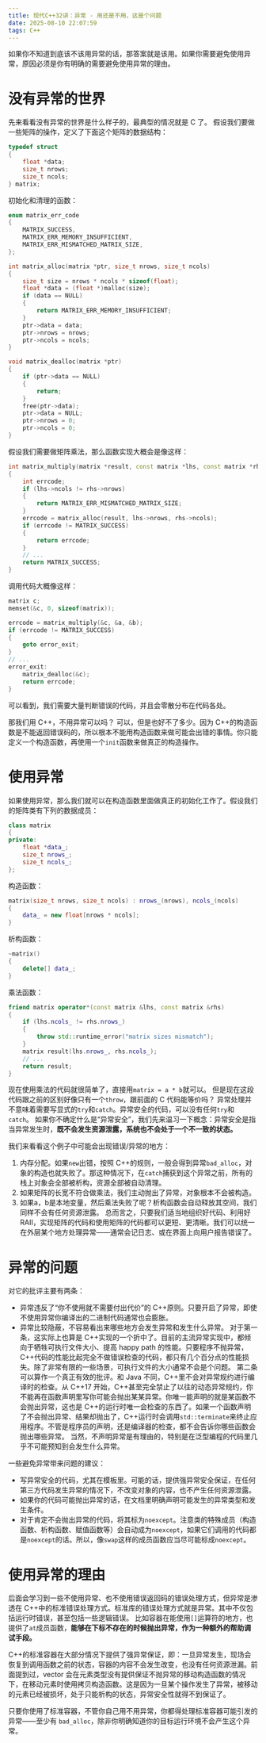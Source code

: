 ```yaml
---
title: 现代C++32讲：异常 - 用还是不用，这是个问题
date: 2025-08-10 22:07:59
tags: C++
---
```


如果你不知道到底该不该用异常的话，那答案就是该用。如果你需要避免使用异常，原因必须是你有明确的需要避免使用异常的理由。

# 没有异常的世界
先来看看没有异常的世界是什么样子的，最典型的情况就是 C 了。
假设我们要做一些矩阵的操作，定义了下面这个矩阵的数据结构：
```cpp
typedef struct
{
    float *data;
    size_t nrows;
    size_t ncols;
} matrix;
```
初始化和清理的函数：
```cpp
enum matrix_err_code
{
    MATRIX_SUCCESS,
    MATRIX_ERR_MEMORY_INSUFFICIENT,
    MATRIX_ERR_MISMATCHED_MATRIX_SIZE,
};

int matrix_alloc(matrix *ptr, size_t nrows, size_t ncols)
{
    size_t size = nrows * ncols * sizeof(float);
    float *data = (float *)malloc(size);
    if (data == NULL)
    {
        return MATRIX_ERR_MEMORY_INSUFFICIENT;
    }
    ptr->data = data;
    ptr->nrows = nrows;
    ptr->ncols = ncols;
}

void matrix_dealloc(matrix *ptr)
{
    if (ptr->data == NULL)
    {
        return;
    }
    free(ptr->data);
    ptr->data = NULL;
    ptr->nrows = 0;
    ptr->ncols = 0;
}
```
假设我们需要做矩阵乘法，那么函数实现大概会是像这样：
```cpp
int matrix_multiply(matrix *result, const matrix *lhs, const matrix *rhs)
{
    int errcode;
    if (lhs->ncols != rhs->nrows)
    {
        return MATRIX_ERR_MISMATCHED_MATRIX_SIZE;
    }
    errcode = matrix_alloc(result, lhs->nrows, rhs->ncols);
    if (errcode != MATRIX_SUCCESS)
    {
        return errcode;
    }
    // ...
    return MATRIX_SUCCESS;
}
```
调用代码大概像这样：
```cpp
matrix c;
memset(&c, 0, sizeof(matrix));

errcode = matrix_multiply(&c, &a, &b);
if (errcode != MATRIX_SUCCESS)
{
    goto error_exit;
}
// ...
error_exit:
    matrix_dealloc(&c);
    return errcode;
}
```
可以看到，我们需要大量判断错误的代码，并且会零散分布在代码各处。

那我们用 C++，不用异常可以吗？
可以，但是也好不了多少。因为 C++的构造函数是不能返回错误码的，所以根本不能用构造函数来做可能会出错的事情。你只能定义一个构造函数，再使用一个`init`函数来做真正的构造操作。

# 使用异常
如果使用异常，那么我们就可以在构造函数里面做真正的初始化工作了。假设我们的矩阵类有下列的数据成员：
```cpp
class matrix
{
private:
    float *data_;
    size_t nrows_;
    size_t ncols_;
};
```
构造函数：
```cpp
matrix(size_t nrows, size_t ncols) : nrows_(nrows), ncols_(ncols)
{
    data_ = new float[nrows * ncols];
}
```
析构函数：
```cpp
~matrix()
{
    delete[] data_;
}
```
乘法函数：
```cpp
friend matrix operator*(const matrix &lhs, const matrix &rhs)
{
    if (lhs.ncols_ != rhs.nrows_)
    {
        throw std::runtime_error("matrix sizes mismatch");
    }
    matrix result(lhs.nrows_, rhs.ncols_);
    // ...
    return result;
}
```
现在使用乘法的代码就很简单了，直接用`matrix = a * b`就可以。
但是现在这段代码跟之前的区别好像只有一个`throw`，跟前面的 C 代码能等价吗？
异常处理并不意味着需要写显式的`try`和`catch`。异常安全的代码，可以没有任何`try`和`catch`。
如果你不确定什么是“异常安全”，我们先来温习一下概念：异常安全是指当异常发生时，**既不会发生资源泄露，系统也不会处于一个不一致的状态。**

我们来看看这个例子中可能会出现错误/异常的地方：
1. 内存分配。如果`new`出错，按照 C++的规则，一般会得到异常`bad_alloc`，对象的构造也就失败了。那这种情况下，在`catch`捕获到这个异常之前，所有的栈上对象会全部被析构，资源全部被自动清理。
2. 如果矩阵的长宽不符合做乘法，我们主动抛出了异常，对象根本不会被构造。
3. 如果a，b是本地变量，然后乘法失败了呢？析构函数会自动释放其空间，我们同样不会有任何资源泄露。
总而言之，只要我们适当地组织好代码、利用好 RAII，实现矩阵的代码和使用矩阵的代码都可以更短、更清晰。我们可以统一在外层某个地方处理异常——通常会记日志、或在界面上向用户报告错误了。

# 异常的问题
对它的批评主要有两条：
- 异常违反了“你不使用就不需要付出代价”的 C++原则。只要开启了异常，即使不使用异常你编译出的二进制代码通常也会膨胀。
- 异常比较隐蔽，不容易看出来哪些地方会发生异常和发生什么异常。
对于第一条，这实际上也算是 C++实现的一个折中了。目前的主流异常实现中，都倾向于牺牲可执行文件大小、提高 happy path 的性能。只要程序不抛异常，C++代码的性能比起完全不做错误检查的代码，都只有几个百分点的性能损失。除了非常有限的一些场景，可执行文件的大小通常不会是个问题。
第二条可以算作一个真正有效的批评。和 Java 不同，C++里不会对异常规约进行编译时的检查。从 C++17 开始，C++甚至完全禁止了以往的动态异常规约，你不能再在函数声明里写你可能会抛出某某异常。你唯一能声明的就是某函数不会抛出异常，这也是 C++的运行时唯一会检查的东西了。如果一个函数声明了不会抛出异常、结果却抛出了，C++运行时会调用`std::terminate`来终止应用程序。不管是程序员的声明，还是编译器的检查，都不会告诉你哪些函数会抛出哪些异常。
当然，不声明异常是有理由的，特别是在泛型编程的代码里几乎不可能预知到会发生什么异常。

一些避免异常带来问题的建议：
- 写异常安全的代码，尤其在模板里。可能的话，提供强异常安全保证，在任何第三方代码发生异常的情况下，不改变对象的内容，也不产生任何资源泄露。
- 如果你的代码可能抛出异常的话，在文档里明确声明可能发生的异常类型和发生条件。
- 对于肯定不会抛出异常的代码，将其标为`noexcept`。注意类的特殊成员（构造函数、析构函数、赋值函数等）会自动成为`noexcept`，如果它们调用的代码都是`noexcept`的话。所以，像`swap`这样的成员函数应当尽可能标成`noexcept`。

# 使用异常的理由
后面会学习到一些不使用异常、也不使用错误返回码的错误处理方式，但异常是渗透在 C++中的标准错误处理方式。标准库的错误处理方式就是异常。其中不仅包括运行时错误，甚至包括一些逻辑错误。
比如容器在能使用`[]`运算符的地方，也提供了`at`成员函数，**能够在下标不存在的时候抛出异常，作为一种额外的帮助调试手段。**

C++的标准容器在大部分情况下提供了强异常保证，即：一旦异常发生，现场会恢复到调用函数之前的状态，容器的内容不会发生改变，也没有任何资源泄漏。前面提到过，vector 会在元素类型没有提供保证不抛异常的移动构造函数的情况下，在移动元素时使用拷贝构造函数。这是因为一旦某个操作发生了异常，被移动的元素已经被损坏，处于只能析构的状态，异常安全性就得不到保证了。

只要你使用了标准容器，不管你自己用不用异常，你都得处理标准容器可能引发的异常——至少有 `bad_alloc`，除非你明确知道你的目标运行环境不会产生这个异常。
